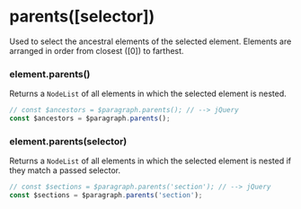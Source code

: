 # parents([selector])
Used to select the ancestral elements of the selected element. Elements are arranged in order from closest ([0]) to farthest.

### element.parents()
Returns a `NodeList` of all elements in which the selected element is nested.

```javascript
// const $ancestors = $paragraph.parents(); // --> jQuery
const $ancestors = $paragraph.parents();
```

### element.parents(selector)
Returns a `NodeList` of all elements in which the selected element is nested if they match a passed selector.

```javascript
// const $sections = $paragraph.parents('section'); // --> jQuery
const $sections = $paragraph.parents('section');
```
